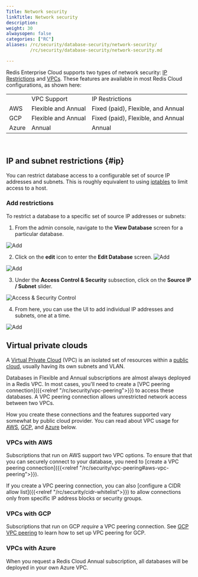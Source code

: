 ```yaml
---
Title: Network security
linkTitle: Network security
description:
weight: 30
alwaysopen: false
categories: ["RC"]
aliases: /rc/security/database-security/network-security/
         /rc/security/database-security/network-security.md

---
```


Redis Enterprise Cloud supports two types of network security: [IP Restrictions](#ip) and [VPCs](#virtual-private-clouds). These features are available in most Redis Cloud configurations, as shown here:

<table>
<tbody>
<tr style="height: 23px;">
<td style="height: 23px;">&nbsp;</td>
<td style="height: 23px;">VPC Support</td>
<td style="height: 23px;">IP Restrictions</td>
</tr>
<tr style="height: 23px;">
<td style="height: 23px;">AWS</td>
<td style="height: 23px;">Flexible and Annual</td>
<td style="height: 23px;">Fixed (paid), Flexible, and Annual</td>
</tr>
<tr style="height: 23px;">
<td style="height: 23px;">GCP</td>
<td style="height: 23px;">Flexible and Annual</td>
<td style="height: 23px;">Fixed (paid), Flexible, and Annual</td>
</tr>
<tr style="height: 23px;">
<td style="height: 23px;">Azure</td>
<td style="height: 23px;">Annual</td>
<td style="height: 23px;">Annual</td>
</tr>
</tbody>
</table>
<p>&nbsp;</p>

## IP and subnet restrictions {#ip}

You can restrict database access to a configurable
set of source IP addresses and subnets. This is roughly equivalent
to using [iptables](https://en.wikipedia.org/wiki/Iptables) to limit access to a host.

### Add restrictions

To restrict a database to a specific set of source IP addresses or subnets:

1. From the admin console, navigate to the **View Database** screen for a particular database.

![Add](/images/rc/view-db.png#no-click "View Database")

2. Click on the **edit** icon to enter the **Edit Database** screen. ![Add](/images/rc/icon_edit.png#no-click "Edit")

![Add](/images/rc/edit-db.png#no-click "Edit Database")

3. Under the **Access Control & Security** subsection, click on the **Source IP / Subnet** slider.

![Access & Security Control](/images/rc/access-control-security.png "Access Control / Security")

4. From here, you can use the UI to add individual IP addresses and subnets, one at a time.

![Add](/images/rc/source-ip-subnet.png "Source IP / Subnet")

## Virtual private clouds

A [Virtual Private Cloud](https://en.wikipedia.org/wiki/Virtual_private_cloud) (VPC) is an isolated set of resources within a [public cloud](https://en.wikipedia.org/wiki/Cloud_computing#Public_cloud), usually having its own subnets and VLAN.

Databases in Flexible and Annual subscriptions are almost always deployed in a Redis VPC. In most cases, you'll need to create a [VPC peering connection]({{<relref "/rc/security/vpc-peering">}}) to access these databases. A VPC peering connection allows unrestricted network access between two VPCs.

How you create these connections and the features supported vary somewhat by public cloud provider. You can read about VPC usage for [AWS](#vpcs-with-aws), [GCP](#vpcs-with-gcp), and [Azure](#vpcs-with-azure) below.

### VPCs with AWS

Subscriptions that run on AWS support two VPC options. To ensure that that you can securely connect to your database, you need to [create a VPC peering connection]({{<relref "/rc/security/vpc-peering#aws-vpc-peering">}}).

If you create a VPC peering connection, you can also [configure a CIDR allow list]({{<relref "/rc/security/cidr-whitelist">}}) to allow connections only from specific IP address blocks or security groups.

### VPCs with GCP

Subscriptions that run on GCP *require* a VPC peering connection. See [GCP VPC peering](http://localhost:1313/rc/security/vpc-peering/#gcp-vpc-peering) to learn how to set up VPC peering for GCP.

### VPCs with Azure

When you request a Redis Cloud Annual subscription, all databases will be deployed in your own Azure VPC.
